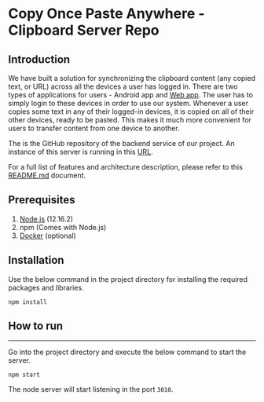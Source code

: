 # Copy Once Paste Anywhere - Clipboard Server Repo

## Introduction

We have built a solution for synchronizing the clipboard content (any copied text, or URL) across all the devices a user has logged in. There are two types of applications for users - Android app and [Web app](https://clipboard-sync-angular-app.appspot.com/). The user has to simply login to these devices in order to use our system. Whenever a user copies some text in any of their logged-in devices, it is copied on all of their other devices, ready to be pasted. This makes it much more convenient for users to transfer content from one device to another.

The is the GitHub repository of the backend service of our project. An instance of this server is running in this [URL](http://clipboard-syncronization-app.appspot.com/).

For a full list of features and architecture description, please refer to this [README.md](https://github.com/OOAD-Semester-Project/android-app/blob/master/README.md) document.

## Prerequisites

1. [Node.js](https://nodejs.org/en/download/) (12.16.2)
2. npm (Comes with Node.js)
2. [Docker](https://docs.docker.com/get-docker/) (optional)

## Installation

Use the below command in the project directory for installing the required packages and libraries.
```
npm install
```

## How to run
----
Go into the project directory and execute the below command to start the server.
```
npm start
```
The node server will start listening in the port `3010`.

